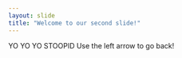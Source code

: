 ```yaml
---
layout: slide
title: "Welcome to our second slide!"
---
```

YO YO YO STOOPID
Use the left arrow to go back!
